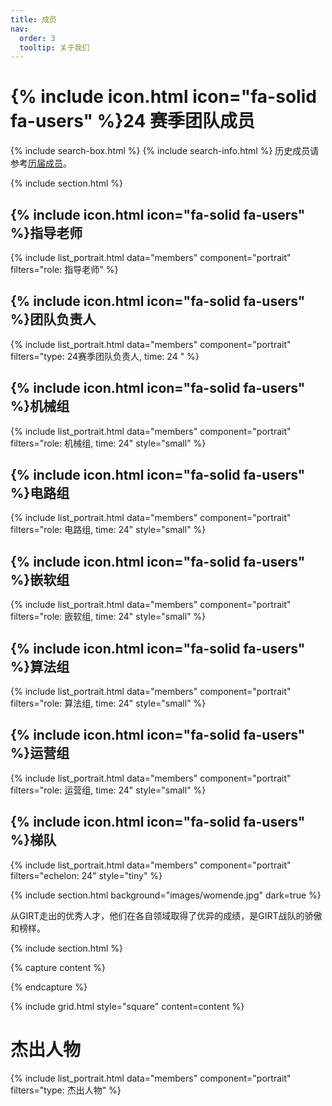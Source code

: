 ```yaml
---
title: 成员
nav:
  order: 3
  tooltip: 关于我们
---
```


# {% include icon.html icon="fa-solid fa-users" %}24 赛季团队成员
{% include search-box.html %}
{% include search-info.html %}
历史成员请参考[历届成员](/team/history)。

{% include section.html %}

## {% include icon.html icon="fa-solid fa-users" %}指导老师

{% include list_portrait.html data="members" component="portrait" filters="role: 指导老师" %}

## {% include icon.html icon="fa-solid fa-users" %}团队负责人
{% include list_portrait.html data="members" component="portrait" filters="type: 24赛季团队负责人, time: 24 " %}

## {% include icon.html icon="fa-solid fa-users" %}机械组
  
{% include list_portrait.html data="members" component="portrait" filters="role: 机械组, time: 24" style="small" %}

## {% include icon.html icon="fa-solid fa-users" %}电路组

{% include list_portrait.html data="members" component="portrait" filters="role: 电路组, time: 24" style="small" %}
## {% include icon.html icon="fa-solid fa-users" %}嵌软组

{% include list_portrait.html data="members" component="portrait" filters="role: 嵌软组, time: 24" style="small" %}
## {% include icon.html icon="fa-solid fa-users" %}算法组

{% include list_portrait.html data="members" component="portrait" filters="role: 算法组, time: 24" style="small" %}
## {% include icon.html icon="fa-solid fa-users" %}运营组

{% include list_portrait.html data="members" component="portrait" filters="role: 运营组, time: 24" style="small" %}

## {% include icon.html icon="fa-solid fa-users" %}梯队

{% include list_portrait.html data="members" component="portrait" filters="echelon: 24" style="tiny" %}

{% include section.html background="images/womende.jpg" dark=true %}

从GIRT走出的优秀人才，他们在各自领域取得了优异的成绩，是GIRT战队的骄傲和榜样。

{% include section.html %}

{% capture content %}



{% endcapture %}

{% include grid.html style="square" content=content %}

# 杰出人物

{% include list_portrait.html data="members" component="portrait" filters="type: 杰出人物" %}